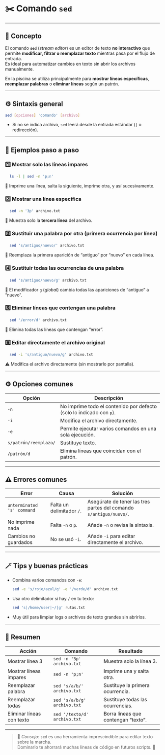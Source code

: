 # ✂️ Comando `sed`

---

## 🧠 Concepto

El comando **`sed`** (*stream editor*) es un editor de texto **no interactivo** que permite **modificar, filtrar o reemplazar texto** mientras pasa por el flujo de entrada.  
Es ideal para automatizar cambios en texto sin abrir los archivos manualmente.

En la piscina se utiliza principalmente para **mostrar líneas específicas**, **reemplazar palabras** o **eliminar líneas** según un patrón.

---

## ⚙️ Sintaxis general

```bash
sed [opciones] 'comando' [archivo]
```

- Si no se indica archivo, `sed` leerá desde la entrada estándar (`|` o redirección).

---

## 📘 Ejemplos paso a paso

### 1️⃣ Mostrar solo las líneas impares
```bash
  ls -l | sed -n 'p;n'
```
🔹 Imprime una línea, salta la siguiente, imprime otra, y así sucesivamente.

### 2️⃣ Mostrar una línea específica
```bash
  sed -n '3p' archivo.txt
```
🔹 Muestra solo la **tercera línea** del archivo.

### 3️⃣ Sustituir una palabra por otra (primera ocurrencia por línea)
```bash
  sed 's/antiguo/nuevo/' archivo.txt
```
🔹 Reemplaza la primera aparición de “antiguo” por “nuevo” en cada línea.

### 4️⃣ Sustituir todas las ocurrencias de una palabra
```bash
  sed 's/antiguo/nuevo/g' archivo.txt
```
🔹 El modificador `g` (*global*) cambia todas las apariciones de “antiguo” a “nuevo”.

### 5️⃣ Eliminar líneas que contengan una palabra
```bash
  sed '/error/d' archivo.txt
```
🔹 Elimina todas las líneas que contengan “error”.

### 6️⃣ Editar directamente el archivo original
```bash
  sed -i 's/antiguo/nuevo/g' archivo.txt
```
⚠️ Modifica el archivo directamente (sin mostrarlo por pantalla).

---

## ⚙️ Opciones comunes

| Opción | Descripción |
|--------|--------------|
| `-n` | No imprime todo el contenido por defecto (solo lo indicado con `p`). |
| `-i` | Modifica el archivo directamente. |
| `-e` | Permite ejecutar varios comandos en una sola ejecución. |
| `s/patrón/reemplazo/` | Sustituye texto. |
| `/patrón/d` | Elimina líneas que coincidan con el patrón. |

---

## ⚠️ Errores comunes

| Error | Causa | Solución |
|--------|--------|-----------|
| `unterminated 's' command` | Falta un delimitador `/`. | Asegúrate de tener las tres partes del comando `s/antiguo/nuevo/`. |
| No imprime nada | Falta `-n` o `p`. | Añade `-n` o revisa la sintaxis. |
| Cambios no guardados | No se usó `-i`. | Añade `-i` para editar directamente el archivo. |

---

## 🪄 Tips y buenas prácticas

- Combina varios comandos con `-e`:
  ```bash
  sed -e 's/rojo/azul/g' -e '/verde/d' archivo.txt
  ```
- Usa otro delimitador si hay `/` en tu texto:
  ```bash
  sed 's|/home/user|~/|g' rutas.txt
  ```
- Muy útil para limpiar logs o archivos de texto grandes sin abrirlos.

---

## 🎯 Resumen

| Acción | Comando | Resultado |
|--------|----------|-----------|
| Mostrar línea 3 | `sed -n '3p' archivo.txt` | Muestra solo la línea 3. |
| Mostrar líneas impares | `sed -n 'p;n'` | Imprime una y salta otra. |
| Reemplazar palabra | `sed 's/a/b/' archivo.txt` | Sustituye la primera ocurrencia. |
| Reemplazar todas | `sed 's/a/b/g' archivo.txt` | Sustituye todas las ocurrencias. |
| Eliminar líneas con texto | `sed '/texto/d' archivo.txt` | Borra líneas que contengan “texto”. |

---

> 💬 *Consejo:* `sed` es una herramienta imprescindible para editar texto sobre la marcha.  
> Dominarlo te ahorrará muchas líneas de código en futuros scripts. 🚀
